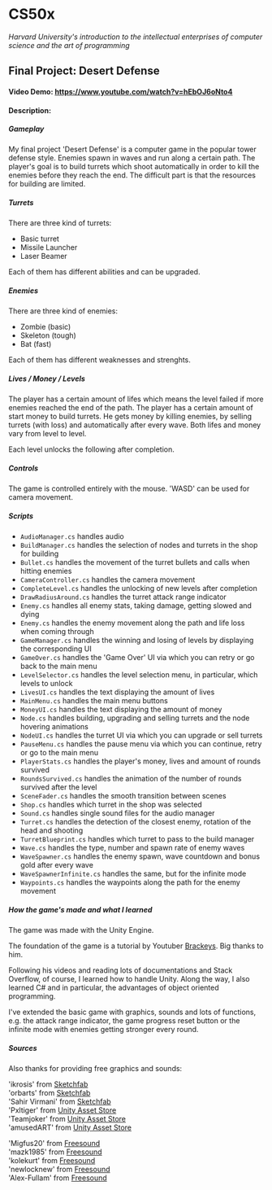 # CS50x
 *Harvard University's introduction to the intellectual enterprises of computer science and the art of programming*
 
## Final Project: Desert Defense
#### Video Demo:  https://www.youtube.com/watch?v=hEbOJ6oNto4
#### Description:

##### Gameplay

My final project 'Desert Defense' is a computer game in the popular tower defense style. Enemies spawn in waves and run along a certain path. The player's goal is to build turrets which shoot automatically in order to kill the enemies before they reach the end. The difficult part is that the resources for building are limited.

##### Turrets
There are three kind of turrets:
- Basic turret
- Missile Launcher
- Laser Beamer

Each of them has different abilities and can be upgraded.

##### Enemies

There are three kind of enemies:
- Zombie (basic)
- Skeleton (tough)
- Bat (fast)

Each of them has different weaknesses and strenghts.

##### Lives / Money / Levels

The player has a certain amount of lifes which means the level failed if more enemies reached the end of the path.
The player has a certain amount of start money to build turrets. He gets money by killing enemies, by selling turrets (with loss) and automatically after every wave.
Both lifes and money vary from level to level.

Each level unlocks the following after completion.

##### Controls

The game is controlled entirely with the mouse. 'WASD' can be used for camera movement.


##### Scripts

- `AudioManager.cs` handles audio
- `BuildManager.cs` handles the selection of nodes and turrets in the shop for building
- `Bullet.cs` handles the movement of the turret bullets and calls when hitting enemies
- `CameraController.cs` handles the camera movement
- `CompleteLevel.cs` handles the unlocking of new levels after completion
- `DrawRadiusAround.cs` handles the turret attack range indicator
- `Enemy.cs` handles all enemy stats, taking damage, getting slowed and dying
- `Enemy.cs` handles the enemy movement along the path and life loss when coming through
- `GameManager.cs` handles the winning and losing of levels by displaying the corresponding UI
- `GameOver.cs` handles the 'Game Over' UI via which you can retry or go back to the main menu
- `LevelSelector.cs` handles the level selection menu, in particular, which levels to unlock
- `LivesUI.cs` handles the text displaying the amount of lives
- `MainMenu.cs` handles the main menu buttons
- `MoneyUI.cs` handles the text displaying the amount of money
- `Node.cs` handles building, upgrading and selling turrets and the node hovering animations
- `NodeUI.cs` handles the turret UI via which you can upgrade or sell turrets
- `PauseMenu.cs` handles the pause menu via which you can continue, retry or go to the main menu
- `PlayerStats.cs` handles the player's money, lives and amount of rounds survived
- `RoundsSurvived.cs` handles the animation of the number of rounds survived after the level
- `SceneFader.cs` handles the smooth transition between scenes
- `Shop.cs` handles which turret in the shop was selected
- `Sound.cs` handles single sound files for the audio manager
- `Turret.cs` handles the detection of the closest enemy, rotation of the head and shooting
- `TurretBlueprint.cs` handles which turret to pass to the build manager
- `Wave.cs` handles the type, number and spawn rate of enemy waves
- `WaveSpawner.cs` handles the enemy spawn, wave countdown and bonus gold after every wave
- `WaveSpawnerInfinite.cs` handles the same, but for the infinite mode
- `Waypoints.cs` handles the waypoints along the path for the enemy movement


##### How the game's made and what I learned

The game was made with the Unity Engine.

The foundation of the game is a tutorial by Youtuber [Brackeys](https://www.youtube.com/user/Brackeys). Big thanks to him.

Following his videos and reading lots of documentations and Stack Overflow, of course, I learned how to handle Unity. Along the way, I also learned C# and in particular, the advantages of object oriented programming.

I've extended the basic game with graphics, sounds and lots of functions, e.g. the attack range indicator, the game progress reset button or the infinite mode with enemies getting stronger every round.



##### Sources

Also thanks for providing free graphics and sounds:

'ikrosis' from [Sketchfab](https://sketchfab.com/3d-models/nether-portal-4d728f25a6404d64ae8ef7fb8e2d332f)  
'orbarts' from [Sketchfab](https://sketchfab.com/3d-models/desert-stone-ground-def353b3968947d496a51f3783cd6eaa)  
'Sahir Virmani' from [Sketchfab](https://sketchfab.com/3d-models/japanese-torii-gate-2027a248de1b4b70985ff97e708fb50d)  
'Pxltiger' from [Unity Asset Store](https://assetstore.unity.com/packages/3d/characters/humanoids/zombie-30232)  
'Teamjoker' from [Unity Asset Store](https://assetstore.unity.com/packages/3d/characters/humanoids/fantasy-monster-skeleton-35635)  
'amusedART' from [Unity Asset Store](https://assetstore.unity.com/packages/3d/characters/free-monster-bat-158125)  

'Migfus20' from [Freesound](https://freesound.org/people/Migfus20/sounds/562604/)  
'mazk1985' from [Freesound](https://freesound.org/people/mazk1985/sounds/187406/)  
'kolekurt' from [Freesound](https://freesound.org/people/kolekurt/sounds/540152/)  
'newlocknew' from [Freesound](https://freesound.org/people/newlocknew/sounds/553518/)  
'Alex-Fullam' from [Freesound](https://freesound.org/people/Alex-Fullam/sounds/553906/)
